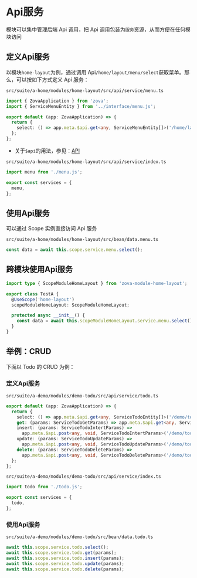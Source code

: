 # Api服务

模块可以集中管理后端 Api 调用，把 Api 调用包装为`服务`资源，从而方便在任何模块访问

## 定义Api服务

以模块`home-layout`为例，通过调用 Api`/home/layout/menu/select`获取菜单。那么，可以按如下方式定义 Api 服务：

`src/suite/a-home/modules/home-layout/src/api/service/menu.ts`

```typescript
import { ZovaApplication } from 'zova';
import { ServiceMenuEntity } from '../interface/menu.js';

export default (app: ZovaApplication) => {
  return {
    select: () => app.meta.$api.get<any, ServiceMenuEntity[]>('/home/layout/menu/select'),
  };
};
```

- 关于`$api`的用法，参见：[API](../../techniques/api/introduction.md)

`src/suite/a-home/modules/home-layout/src/api/service/index.ts`

```typescript
import menu from './menu.js';

export const services = {
  menu,
};
```

## 使用Api服务

可以通过 Scope 实例直接访问 Api 服务

`src/suite/a-home/modules/home-layout/src/bean/data.menu.ts`

```typescript
const data = await this.scope.service.menu.select();
```

## 跨模块使用Api服务

```typescript
import type { ScopeModuleHomeLayout } from 'zova-module-home-layout';

export class TestA {
  @UseScope('home-layout')
  scopeModuleHomeLayout: ScopeModuleHomeLayout;

  protected async __init__() {
    const data = await this.scopeModuleHomeLayout.service.menu.select();
  }
}
```

## 举例：CRUD

下面以 Todo 的 CRUD 为例：

### 定义Api服务

`src/suite/a-demo/modules/demo-todo/src/api/service/todo.ts`

```typescript
export default (app: ZovaApplication) => {
  return {
    select: () => app.meta.$api.get<any, ServiceTodoEntity[]>('/demo/todo/select'),
    get: (params: ServiceTodoGetParams) => app.meta.$api.get<any, ServiceTodoEntity>('/demo/todo/get', { params }),
    insert: (params: ServiceTodoIntertParams) =>
      app.meta.$api.post<any, void, ServiceTodoIntertParams>('/demo/todo/insert', params),
    update: (params: ServiceTodoUpdateParams) =>
      app.meta.$api.post<any, void, ServiceTodoUpdateParams>('/demo/todo/update', params),
    delete: (params: ServiceTodoDeleteParams) =>
      app.meta.$api.post<any, void, ServiceTodoDeleteParams>('/demo/todo/delete', params),
  };
};
```

`src/suite/a-demo/modules/demo-todo/src/api/service/index.ts`

```typescript
import todo from './todo.js';

export const services = {
  todo,
};
```

### 使用Api服务

`src/suite/a-demo/modules/demo-todo/src/bean/data.todo.ts`

```typescript
await this.scope.service.todo.select();
await this.scope.service.todo.get(params);
await this.scope.service.todo.insert(params);
await this.scope.service.todo.update(params);
await this.scope.service.todo.delete(params);
```

